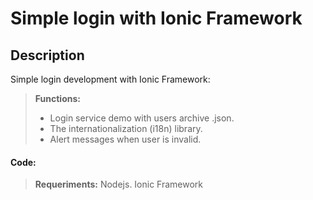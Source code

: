 
<strong>Simple login with Ionic Framework</strong>
===================

Description
-------------

Simple login development with Ionic Framework:

> **Functions:**
> - Login service demo with users archive .json.
> - The internationalization (i18n) library.
> - Alert messages when user is invalid.

#### Code:

> **Requeriments:**
>  Nodejs.
>  Ionic Framework

